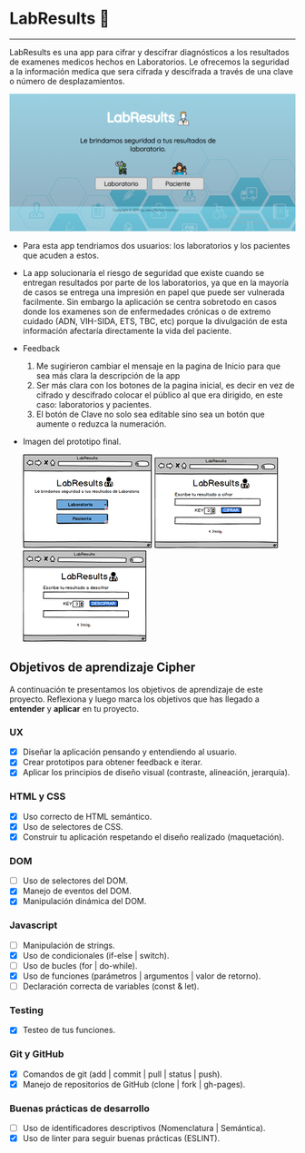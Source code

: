 ﻿
# **LabResults** :microscope:
***
  LabResults es una app para cifrar y descifrar diagnósticos a los resultados de examenes medicos hechos en Laboratorios. Le ofrecemos la seguridad a la información medica que sera cifrada y descifrada a través de una clave o número de desplazamientos.

  ![Imagen Final](final.png)

  + Para esta app tendriamos dos usuarios: los laboratorios y los pacientes que acuden a estos.
     
  + La app solucionaría el riesgo de seguridad que existe cuando se entregan resultados por parte de los laboratorios, ya que en la mayoría de casos se entrega una impresión en papel que puede ser vulnerada facilmente. Sin embargo la aplicación se centra sobretodo en casos donde los examenes son de enfermedades crónicas o de extremo cuidado (ADN, VIH-SIDA, ETS, TBC, etc) porque la divulgación de esta información afectaría directamente la vida del paciente. 


  + Feedback
     1. Me sugirieron cambiar el mensaje en la pagina de Inicio para que sea más clara la descripción de la app
     2. Ser más clara con los botones de la pagina inicial, es decir en vez de cifrado y descifrado colocar el público al    que era dirigido, en este caso: laboratorios y pacientes.
     3. El botón de Clave no solo sea editable sino sea un botón que aumente o reduzca la numeración.

  + Imagen del prototipo final.

    ![Imagen 1][1]  ![Imagen 2][2]  ![Imagen 3][3]

 [1]: prot-v1.png 
 [2]: prot-v2.png  
 [3]: prot-v3.png 


## Objetivos de aprendizaje Cipher

A continuación te presentamos los objetivos de aprendizaje de este proyecto. Reflexiona y luego marca los objetivos que has llegado a **entender** y **aplicar** en tu proyecto.

### UX

- [x] Diseñar la aplicación pensando y entendiendo al usuario.
- [x] Crear prototipos para obtener feedback e iterar.
- [x] Aplicar los principios de diseño visual (contraste, alineación, jerarquía).

### HTML y CSS

- [x] Uso correcto de HTML semántico.
- [x] Uso de selectores de CSS.
- [x] Construir tu aplicación respetando el diseño realizado (maquetación).

### DOM

- [ ] Uso de selectores del DOM.
- [x] Manejo de eventos del DOM.
- [x] Manipulación dinámica del DOM.

### Javascript

- [ ] Manipulación de strings.
- [x] Uso de condicionales (if-else | switch).
- [ ] Uso de bucles (for | do-while).	
- [x] Uso de funciones (parámetros | argumentos | valor de retorno).
- [ ] Declaración correcta de variables (const & let).

### Testing
- [x] Testeo de tus funciones.

### Git y GitHub
- [x] Comandos de git (add | commit | pull | status | push).
- [x] Manejo de repositorios de GitHub (clone | fork | gh-pages).

### Buenas prácticas de desarrollo
- [ ] Uso de identificadores descriptivos (Nomenclatura | Semántica).
- [x] Uso de linter para seguir buenas prácticas (ESLINT).
